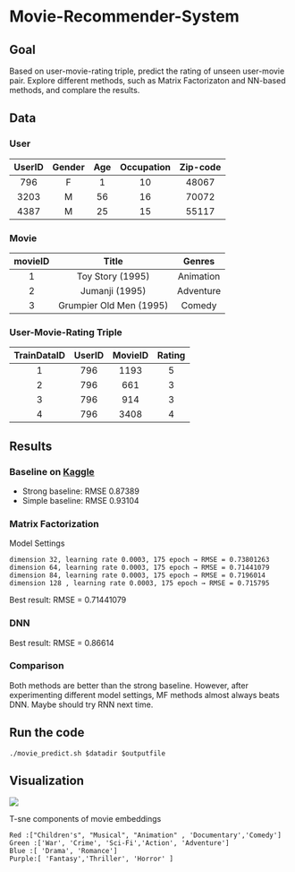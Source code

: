 # Movie-Recommender-System

## Goal
Based on user-movie-rating triple, predict the rating of unseen user-movie pair. Explore different methods, such as Matrix Factorizaton and NN-based methods, and complare the results.

## Data

### User
|UserID|Gender|Age|Occupation|Zip-code|
|:-:|:-:|:-:|:-:|:-:|
|796|F|1|10|48067|
|3203|M|56|16|70072|
|4387|M|25|15|55117|


### Movie
movieID|Title|Genres
|:-:|:-:|:-:|
|1|Toy Story (1995)|Animation|Children's|Comedy|
|2|Jumanji (1995)|Adventure|Children's|Fantasy|
|3|Grumpier Old Men (1995)|Comedy|Romance|
### User-Movie-Rating Triple
|TrainDataID|UserID|MovieID|Rating|
|:-:|:-:|:-:|:-:|
|1|796|1193|5|
|2|796|661|3|
|3|796|914|3|
|4|796|3408|4|

## Results
### Baseline on [Kaggle](https://www.kaggle.com/c/ml2017-hw6/leaderboard)
* Strong baseline: RMSE 0.87389
* Simple baseline: RMSE 0.93104

### Matrix Factorization
Model Settings

```
dimension 32, learning rate 0.0003, 175 epoch → RMSE = 0.73801263
dimension 64, learning rate 0.0003, 175 epoch → RMSE = 0.71441079
dimension 84, learning rate 0.0003, 175 epoch → RMSE = 0.7196014
dimension 128 , learning rate 0.0003, 175 epoch → RMSE = 0.715795
```
Best result: RMSE = 0.71441079

### DNN
Best result: RMSE = 0.86614

### Comparison
Both methods are better than the strong baseline. However, after experimenting different model settings, MF methods almost always beats DNN. Maybe should try RNN next time.

## Run the code
```
./movie_predict.sh $datadir $outputfile
```

## Visualization
<img src="https://i.imgur.com/R0NR95T.png">

T-sne components of movie embeddings 

```
Red :["Children's", "Musical", "Animation" , 'Documentary','Comedy']
Green :['War', 'Crime', 'Sci-Fi','Action', 'Adventure']
Blue :[ 'Drama', 'Romance']
Purple:[ 'Fantasy','Thriller', 'Horror' ]
```
